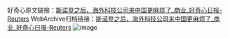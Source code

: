 好奇心原文链接：[斯诺登之后，海外科技公司来中国更麻烦了_商业_好奇心日报-Reuters](https://www.qdaily.com/articles/7109.html)
WebArchive归档链接：[斯诺登之后，海外科技公司来中国更麻烦了_商业_好奇心日报-Reuters](http://web.archive.org/web/20190623171729/https://www.qdaily.com/articles/7109.html)
![image](http://ww3.sinaimg.cn/large/007d5XDply1g3wbk491qcj30u02p9khr)